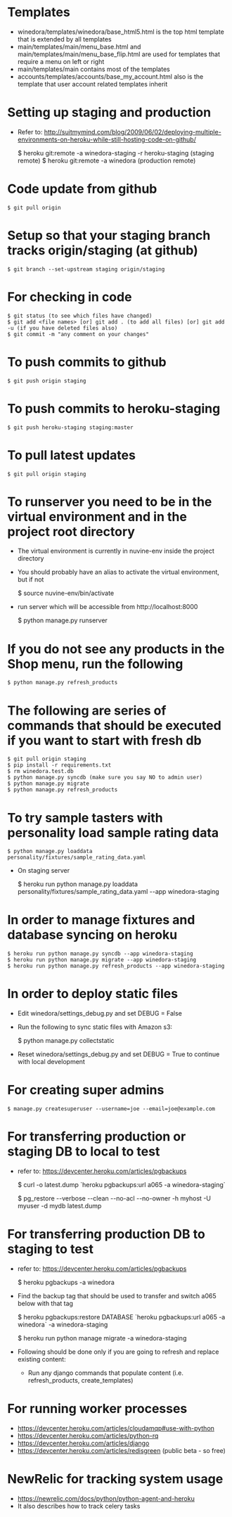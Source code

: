 # Templates
  * winedora/templates/winedora/base_html5.html is the top html template that is extended by all templates
  * main/templates/main/menu_base.html and main/templates/main/menu_base_flip.html are used for templates that require a menu on left or right
  * main/templates/main contains most of the templates
  * accounts/templates/accounts/base_my_account.html also is the template that user account related templates inherit

# Setting up staging and production
  * Refer to: http://suitmymind.com/blog/2009/06/02/deploying-multiple-environments-on-heroku-while-still-hosting-code-on-github/

    $ heroku git:remote -a winedora-staging -r heroku-staging (staging remote)
    $ heroku git:remote -a winedora (production remote)

# Code update from github

    $ git pull origin
  
# Setup so that your staging branch tracks origin/staging (at github)

    $ git branch --set-upstream staging origin/staging

# For checking in code

    $ git status (to see which files have changed)
    $ git add <file names> [or] git add . (to add all files) [or] git add -u (if you have deleted files also)
    $ git commit -m "any comment on your changes"
  
# To push commits to github

    $ git push origin staging

# To push commits to heroku-staging

    $ git push heroku-staging staging:master

# To pull latest updates

    $ git pull origin staging

# To runserver you need to be in the virtual environment and in the project root directory
  * The virtual environment is currently in nuvine-env inside the project directory
  * You should probably have an alias to activate the virtual environment, but if not

    $ source nuvine-env/bin/activate

  * run server which will be accessible from http://localhost:8000

    $ python manage.py runserver

# If you do not see any products in the Shop menu, run the following

    $ python manage.py refresh_products

# The following are series of commands that should be executed if you want to start with fresh db 

    $ git pull origin staging
    $ pip install -r requirements.txt
    $ rm winedora.test.db
    $ python manage.py syncdb (make sure you say NO to admin user) 
    $ python manage.py migrate
    $ python manage.py refresh_products

# To try sample tasters with personality load sample rating data

    $ python manage.py loaddata personality/fixtures/sample_rating_data.yaml 

  * On staging server

    $ heroku run python manage.py loaddata personality/fixtures/sample_rating_data.yaml --app winedora-staging

# In order to manage fixtures and database syncing on heroku

    $ heroku run python manage.py syncdb --app winedora-staging
    $ heroku run python manage.py migrate --app winedora-staging
    $ heroku run python manage.py refresh_products --app winedora-staging

# In order to deploy static files

  * Edit winedora/settings_debug.py and set DEBUG = False
  * Run the following to sync static files with Amazon s3:
    
      $ python manage.py collectstatic

  * Reset winedora/settings_debug.py and set DEBUG = True to continue with local development

# For creating super admins

    $ manage.py createsuperuser --username=joe --email=joe@example.com

# For transferring production or staging DB to local to test
  - refer to: https://devcenter.heroku.com/articles/pgbackups

    $ curl -o latest.dump \`heroku pgbackups:url a065 -a winedora-staging\`
    
    
    $ pg_restore --verbose --clean --no-acl --no-owner -h myhost -U myuser -d mydb latest.dump

# For transferring production DB to staging to test
  - refer to: https://devcenter.heroku.com/articles/pgbackups

    $ heroku pgbackups -a winedora
    
  * Find the backup tag that should be used to transfer and switch a065 below with that tag

    $ heroku pgbackups:restore DATABASE \`heroku pgbackups:url a065 -a winedora\` -a winedora-staging
    
    
    $ heroku run python manage migrate -a winedora-staging

  * Following should be done only if you are going to refresh and replace existing content:
    * Run any django commands that populate content (i.e. refresh_products, create_templates)

# For running worker processes
  - https://devcenter.heroku.com/articles/cloudamqp#use-with-python
  - https://devcenter.heroku.com/articles/python-rq
  - https://devcenter.heroku.com/articles/django
  - https://devcenter.heroku.com/articles/redisgreen (public beta - so free)

# NewRelic for tracking system usage
  - https://newrelic.com/docs/python/python-agent-and-heroku
  - It also describes how to track celery tasks
